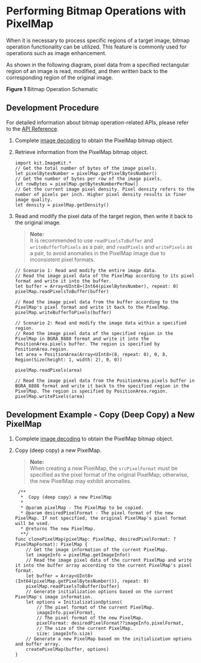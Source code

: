 # Performing Bitmap Operations with PixelMap

When it is necessary to process specific regions of a target image, bitmap operation functionality can be utilized. This feature is commonly used for operations such as image enhancement.

As shown in the following diagram, pixel data from a specified rectangular region of an image is read, modified, and then written back to the corresponding region of the original image.

**Figure 1** Bitmap Operation Schematic  

## Development Procedure

For detailed information about bitmap operation-related APIs, please refer to the [API Reference](../../../../reference/source_en/ImageKit/cj-apis-image.md#class-pixelmap).

1. Complete [image decoding](./cj-image-decoding.md) to obtain the PixelMap bitmap object.

2. Retrieve information from the PixelMap bitmap object.

    <!-- compile -->

    ```cangjie
    import kit.ImageKit.*
    // Get the total number of bytes of the image pixels.
    let pixelBytesNumber = pixelMap.getPixelBytesNumber()
    // Get the number of bytes per row of the image pixels.
    let rowBytes = pixelMap.getBytesNumberPerRow()
    // Get the current image pixel density. Pixel density refers to the number of pixels per inch. Higher pixel density results in finer image quality.
    let density = pixelMap.getDensity()
    ```

3. Read and modify the pixel data of the target region, then write it back to the original image.
    > **Note:**  
    > It is recommended to use `readPixelsToBuffer` and `writeBufferToPixels` as a pair, and `readPixels` and `writePixels` as a pair, to avoid anomalies in the PixelMap image due to inconsistent pixel formats.

    <!-- compile -->

    ```cangjie
    // Scenario 1: Read and modify the entire image data.
    // Read the image pixel data of the PixelMap according to its pixel format and write it into the buffer.
    let buffer = Array<UInt8>(Int64(pixelBytesNumber), repeat: 0)
    pixelMap.readPixelsToBuffer(buffer)

    // Read the image pixel data from the buffer according to the PixelMap's pixel format and write it back to the PixelMap.
    pixelMap.writeBufferToPixels(buffer)

    // Scenario 2: Read and modify the image data within a specified region.
    // Read the image pixel data of the specified region in the PixelMap in BGRA_8888 format and write it into the PositionArea.pixels buffer. The region is specified by PositionArea.region.
    let area = PositionArea(Array<UInt8>(8, repeat: 0), 0, 8, Region(Size(height: 1, width: 2), 0, 0))

    pixelMap.readPixels(area)

    // Read the image pixel data from the PositionArea.pixels buffer in BGRA_8888 format and write it back to the specified region in the PixelMap. The region is specified by PositionArea.region.
    pixelMap.writePixels(area)
    ```

## Development Example - Copy (Deep Copy) a New PixelMap

1. Complete [image decoding](./cj-image-decoding.md) to obtain the PixelMap bitmap object.

2. Copy (deep copy) a new PixelMap.
    > **Note:**  
    > When creating a new PixelMap, the `srcPixelFormat` must be specified as the pixel format of the original PixelMap; otherwise, the new PixelMap may exhibit anomalies.

    <!-- compile -->

    ```cangjie
     /**
      *  Copy (deep copy) a new PixelMap
      *
      * @param pixelMap - The PixelMap to be copied.
      * @param desiredPixelFormat - The pixel format of the new PixelMap. If not specified, the original PixelMap's pixel format will be used.
      * @returns The new PixelMap.
      **/
    func clonePixelMap(pixelMap: PixelMap, desiredPixelFormat: ?PixelMapFormat): PixelMap {
        // Get the image information of the current PixelMap.
        let imageInfo = pixelMap.getImageInfo()
        // Read the image pixel data of the current PixelMap and write it into the buffer array according to the current PixelMap's pixel format.
        let buffer = Array<UInt8>(Int64(pixelMap.getPixelBytesNumber()), repeat: 0)
        pixelMap.readPixelsToBuffer(buffer)
        // Generate initialization options based on the current PixelMap's image information.
        let options = InitializationOptions(
            // The pixel format of the current PixelMap.
            imageInfo.pixelFormat,
            // The pixel format of the new PixelMap.
            pixelFormat: desiredPixelFormat??imageInfo.pixelFormat,
            // The size of the current PixelMap.
            size: imageInfo.size)
        // Generate a new PixelMap based on the initialization options and buffer array.
        createPixelMap(buffer, options)
    }
    ```